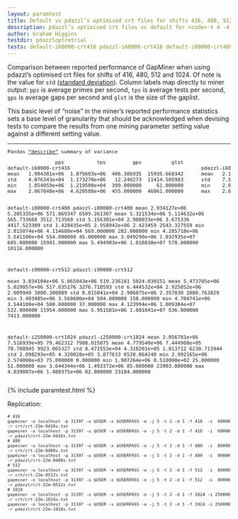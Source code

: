```yaml
---
layout: paramtest
title: Default vs pdazzl’s optimised crt files for shifts 416, 480, 512 and 1024
description: pdazzl’s optimised crt files vs default for <code>-t 4 -d 3 -f 416 480 512 1024</code>, -i as discovered
author: Graham Higgins
testdir: pdazzloptretrial
tests: default-i60000-crt416 pdazzl-i60000-crt416 default-i80000-crt480 pdazzl-i80000-crt480 default-i90000-crt512 pdazzl-i90000-crt512 default-i250000-crt1024 pdazzl-i250000-crt1024
---
```


<div class="ui raised padded container segment">
  <p>Comparison between reported performance of GapMiner when using pdazzl’s optimised crt files for shifts of 416, 480, 512 and 1024. Of note is the value for <code>std</code> (<a href="https://pandas.pydata.org/pandas-docs/stable/reference/api/pandas.DataFrame.std.html#pandas.DataFrame.std" target="_blank">standard deviation</a>). Column labels map directly to miner output: <code>pps</code> is average primes per second, <code>tps</code> is average tests per second, <code>gps</code> is average gaps per second and <code>glst</code> is the size of the gaplist.</p>
  <a href="pandasvariancetest"></a>
  <p>This basic level of “noise” in the miner’s reported performance statistics sets a base level of granularity that should be acknowledged when devising tests to compare the results from one mining parameter setting value against a different setting value.</p>
  <div style="font-family: monospace; font-size:80%">
    <hr>
    <p>Pandas <a href="https://pandas.pydata.org/pandas-docs/stable/reference/api/pandas.DataFrame.describe.html" target="_blank">“describe”</a> summary of variance</p>
    <pre class="nohighlight">
                pps           tps         gps          glst                      pps           tps         gps          glst
default-i60000-crt416                                            pdazzl-i60000-crt416
mean   1.904381e+06  1.875603e+06  406.386935  15935.668342      mean   2.128678e+06  6.743273e+06  787.065327   6516.095477
std    4.076343e+04  1.173270e+06   12.240273  11414.505983      std    7.578296e+04  3.811199e+06   23.648110   4335.415428
min    1.854059e+06  1.219500e+04  399.000000     61.000000      min    2.077549e+06  7.555800e+04  772.000000     98.000000
max    2.067848e+06  4.620588e+06  455.000000  46061.000000      max    2.617708e+06  1.325469e+07  961.000000  15928.000000

default-i80000-crt480                                            pdazzl-i80000-crt480
mean   2.934127e+06  5.205335e+06  571.869347   6509.261307      mean   5.321534e+06  5.114632e+06  565.733668   3512.713568
std    5.156301e+04  2.988033e+06    3.675336   4417.523389      std    1.428435e+05  2.958942e+06    2.423459   2543.327559
min    2.815074e+06  4.114600e+04  569.000000    282.000000      min    4.285718e+06  3.541100e+04  554.000000     45.000000
max    3.049290e+06  1.032935e+07  605.000000  15941.000000      max    5.494903e+06  1.018838e+07  578.000000  10116.000000

default-i90000-crt512                                            pdazzl-i90000-crt512             
mean   3.834104e+06  5.065043e+06  519.236181   5024.030151      mean   5.473705e+06  5.029057e+06  517.035176  3276.718593
std    6.444532e+04  2.925852e+06    2.009949   3080.300889      std    8.815041e+04  2.906075e+06    2.357830  2080.763829
min    3.403485e+06  3.560600e+04  504.000000    158.000000      min    4.704741e+06  3.544100e+04  508.000000    37.000000
max    4.123994e+06  1.009384e+07  522.000000  11954.000000      max    5.951581e+06  1.001841e+07  536.000000  7413.000000

default-i250000-crt1024                                          pdazzl-i250000-crt1024
mean   3.056781e+06  7.516939e+05   79.462312   7908.015075      mean   4.779540e+06  7.444908e+05   78.788945   9923.065327
std    8.471553e+04  4.318201e+05    1.013712   6230.713944      std    2.098293e+05  4.320028e+05    3.877633   6528.864248
min    2.992165e+06  2.574000e+03   75.000000      0.000000      min    1.907264e+06  8.510000e+02   25.000000     51.000000
max    3.644344e+06  1.493372e+06   85.000000  23903.000000      max    4.839087e+06  1.488375e+06   82.000000  23184.000000</pre>
  </div>
</div>

{% include paramtest.html %}

<div class="ui raised padded container segment">
  <p>Replication: 
  <pre style="font-size:80%"><code class="bash"># 416
gapminer -o localhost -p 31397 -u $USER -x $USERPASS -e -j 5 -t 2 -d 1 -f 416  -i  60000 -r crt/crt-22m-0416s.txt
gapminer -o localhost -p 31397 -u $USER -x $USERPASS -e -j 5 -t 2 -d 1 -f 416  -i  60000 -r pdazzl/crt-22m-0416s.txt
# 480
gapminer -o localhost -p 31397 -u $USER -x $USERPASS -e -j 5 -t 2 -d 1 -f 480  -i  80000 -r crt/crt-22m-0480s.txt
gapminer -o localhost -p 31397 -u $USER -x $USERPASS -e -j 5 -t 2 -d 1 -f 480  -i  80000 -r pdazzl/crt-22m-0480s.txt
# 512
gapminer -o localhost -p 31397 -u $USER -x $USERPASS -e -j 5 -t 2 -d 1 -f 512  -i  80000 -r crt/crt-22m-0512s.txt
gapminer -o localhost -p 31397 -u $USER -x $USERPASS -e -j 5 -t 2 -d 1 -f 512  -i  80000 -r pdazzl/crt-22m-0512s.txt
# 1024
gapminer -o localhost -p 31397 -u $USER -x $USERPASS -e -j 5 -t 2 -d 1 -f 1024 -i 250000 -r crt/crt-22m-1024s.txt
gapminer -o localhost -p 31397 -u $USER -x $USERPASS -e -j 5 -t 2 -d 1 -f 1024 -i 250000 -r pdazzl/crt-22m-1024s.txt</code></pre>
</p>
</div>
